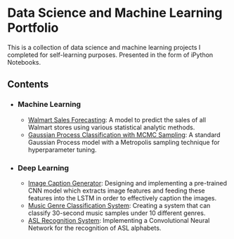 # Data Science and Machine Learning Portfolio

This is a collection of data science and machine learning projects I completed for self-learning purposes. Presented in the form of iPython Notebooks.
## Contents
  - ### Machine Learning
      - [Walmart Sales Forecasting](https://github.com/sogofunmi/data-science-and-machine-learning-portfolio/blob/master/Walmart%20Sales%20Forecasting.ipynb): A model to predict the sales of all Walmart stores using various statistical analytic methods.
      - [Gaussian Process Classification with MCMC Sampling](https://github.com/sogofunmi/data-science-and-machine-learning-portfolio/blob/master/GP_and_MCMC.Rmd): A standard Gaussian Process model with a Metropolis sampling technique for hyperparameter tuning. 
  - ### Deep Learning
      - [Image Caption Generator](https://github.com/sogofunmi/data-science-and-machine-learning-portfolio/blob/master/Image%20Caption%20Generator.ipynb): Designing and implementing a pre-trained CNN model which extracts image features and feeding these features into the LSTM in order to effectively caption the images.   
      - [Music Genre Classification System](https://github.com/sogofunmi/data-science-and-machine-learning-portfolio/blob/master/Music%20Genre%20Classification%20.ipynb): Creating a system that can classify 30-second music samples under 10 different genres.
      - [ASL Recognition System](https://github.com/sogofunmi/data-science-and-machine-learning-portfolio/blob/master/ASLRecognition.ipynb): Implementing a Convolutional Neural Network for the recognition of ASL alphabets. 

